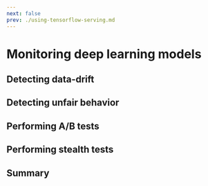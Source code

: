 ```yaml
---
next: false
prev: ./using-tensorflow-serving.md
---
```

# Monitoring deep learning models

## Detecting data-drift

## Detecting unfair behavior

## Performing A/B tests

## Performing stealth tests

## Summary